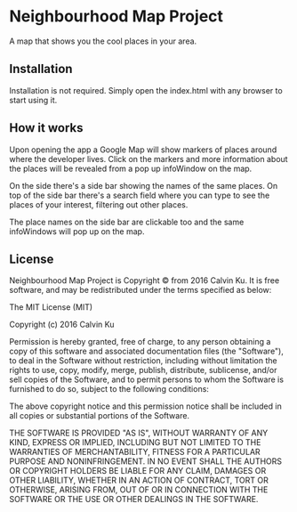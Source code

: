 # Neighbourhood Map Project
A map that shows you the cool places in your area.

## Installation
Installation is not required. Simply open the index.html with any browser to start using it.

## How it works
Upon opening the app a Google Map will show markers of places around where the developer lives. Click on the markers and more information about the places will be revealed from a pop up infoWindow on the map.

On the side there's a side bar showing the names of the same places. On top of the side bar there's a search field where you can type to see the places of your interest, filtering out other places.

The place names on the side bar are clickable too and the same infoWindows will pop up on the map.

## License
Neighbourhood Map Project is Copyright © from 2016 Calvin Ku. It is free software, and may be redistributed under the terms specified as below:

The MIT License (MIT)

Copyright (c) 2016 Calvin Ku

Permission is hereby granted, free of charge, to any person obtaining a copy
of this software and associated documentation files (the "Software"), to deal
in the Software without restriction, including without limitation the rights
to use, copy, modify, merge, publish, distribute, sublicense, and/or sell
copies of the Software, and to permit persons to whom the Software is
furnished to do so, subject to the following conditions:

The above copyright notice and this permission notice shall be included in all
copies or substantial portions of the Software.

THE SOFTWARE IS PROVIDED "AS IS", WITHOUT WARRANTY OF ANY KIND, EXPRESS OR
IMPLIED, INCLUDING BUT NOT LIMITED TO THE WARRANTIES OF MERCHANTABILITY,
FITNESS FOR A PARTICULAR PURPOSE AND NONINFRINGEMENT. IN NO EVENT SHALL THE
AUTHORS OR COPYRIGHT HOLDERS BE LIABLE FOR ANY CLAIM, DAMAGES OR OTHER
LIABILITY, WHETHER IN AN ACTION OF CONTRACT, TORT OR OTHERWISE, ARISING FROM,
OUT OF OR IN CONNECTION WITH THE SOFTWARE OR THE USE OR OTHER DEALINGS IN THE
SOFTWARE.
